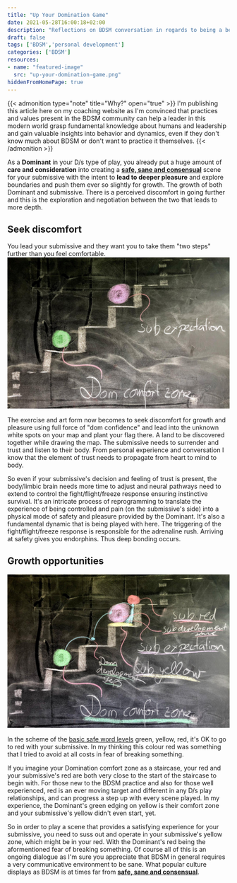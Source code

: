 ```yaml
---
title: "Up Your Domination Game"
date: 2021-05-28T16:00:18+02:00
description: "Reflections on BDSM conversation in regards to being a better dominant."
draft: false
tags: ['BDSM','personal development']
categories: ['BDSM']
resources:
- name: "featured-image"
  src: "up-your-domination-game.png"
hiddenFromHomePage: true
---
```


{{< admonition type="note" title="Why?" open="true" >}}
I'm publishing this article here on my coaching website as I'm convinced that practices and values present in the BDSM community can help a leader in this modern world grasp fundamental knowledge about humans and leadership and gain valuable insights into behavior and dynamics, even if they don't know much about BDSM or don't want to practice it themselves.
{{< /admonition >}}

As a **Dominant** in your D/s type of play, you already put a huge amount of **care and consideration** into creating a [**safe, sane and consensual**](https://en.wikipedia.org/wiki/Safe,_sane_and_consensual) scene for your submissive with the intent to **lead to deeper pleasure** and explore boundaries and push them ever so slightly for growth. The growth of both Dominant and submissive. There is a perceived discomfort in going further and this is the exploration and negotiation between the two that leads to more depth.

## Seek discomfort

You lead your submissive and they want you to take them "two steps" further than you feel comfortable.
![alt text](up-your-domination-game-schematic-1.jpg "Go two steps further than you feel comfortable")

The exercise and art form now becomes to seek discomfort for growth and pleasure using full force of "dom confidence" and lead into the unknown white spots on your map and plant your flag there. A land to be discovered together while drawing the map. The submissive needs to surrender and trust and listen to their body. From personal experience and conversation I know that the element of trust needs to propagate from heart to mind to body.

So even if your submissive's decision and feeling of trust is present, the body/limbic brain needs more time to adjust and neural pathways need to extend to control the fight/flight/freeze response ensuring instinctive survival. It's an intricate process of reprogramming to translate the experience of being controlled and pain (on the submissive's side) into a physical mode of safety and pleasure provided by the Dominant. It's also a fundamental dynamic that is being played with here. The triggering of the fight/flight/freeze response is responsible for the adrenaline rush. Arriving at safety gives you endorphins. Thus deep bonding occurs.

## Growth opportunities

![alt text](up-your-domination-game-schematic-2.jpg "Provide growth for yourself and your submissive")

In the scheme of the [basic safe word levels](https://boldpleasures.com/kinky-life/getting-started/safeword-basics/) green, yellow, red, it's OK to go to red with your submissive. In my thinking this colour red was something that I tried to avoid at all costs in fear of breaking something.

If you imagine your Domination comfort zone as a staircase, your red and your submissive's red are both very close to the start of the staircase to begin with. For those new to the BDSM practice and also for those well experienced, red is an ever moving target and different in any D/s play relationships, and can progress a step up with every scene played. In my experience, the Dominant's green edging on yellow is their comfort zone and your submissive's yellow didn't even start, yet.

So in order to play a scene that provides a satisfying experience for your submissive, you need to suss out and operate in your submissive's yellow zone, which might be in your red. With the Dominant's red being the aformentioned fear of breaking something. Of course all of this is an ongoing dialogue as I'm sure you appreciate that BDSM in general requires a very communicative environment to be sane. What popular culture displays as BDSM is at times far from [**safe, sane and consensual**](https://en.wikipedia.org/wiki/Safe,_sane_and_consensual).
